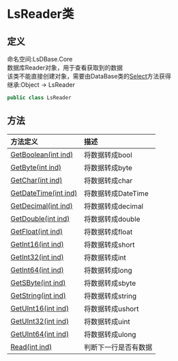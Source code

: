 # LsReader类
## 定义
命名空间:LsDBase.Core    
数据库Reader对象，用于查看获取到的数据    
该类不能直接创建对象，需要由DataBase类的[Select](/Docs/Functions/DataBase_Select.md)方法获得   
继承:Object -> LsReader   
```C#
public class LsReader
```
## 方法
|方法定义|描述|
|:----|:----|
|[GetBoolean(int ind)](/Docs/Functions/LsReader_GetBoolean.md)|将数据转成bool|
|[GetByte(int ind)](/Docs/Functions/LsReader_GetByte.md)|将数据转成byte|
|[GetChar(int ind)](/Docs/Functions/LsReader_GetChar.md)|将数据转成char|
|[GetDateTime(int ind)](/Docs/Functions/LsReader_GetDateTime.md)|将数据转成DateTime|
|[GetDecimal(int ind)](/Docs/Functions/LsReader_GetDecimal.md)|将数据转成decimal|
|[GetDouble(int ind)](/Docs/Functions/LsReader_GetDouble.md)|将数据转成double|
|[GetFloat(int ind)](/Docs/Functions/LsReader_GetFloat.md)|将数据转成float|
|[GetInt16(int ind)](/Docs/Functions/LsReader_GetInt16.md)|将数据转成short|
|[GetInt32(int ind)](/Docs/Functions/LsReader_GetInt32.md)|将数据转成int|
|[GetInt64(int ind)](/Docs/Functions/LsReader_GetInt64.md)|将数据转成long|
|[GetSByte(int ind)](/Docs/Functions/LsReader_GetSByte.md)|将数据转成sbyte|
|[GetString(int ind)](/Docs/Functions/LsReader_GetString.md)|将数据转成string|
|[GetUInt16(int ind)](/Docs/Functions/LsReader_GetUInt16.md)|将数据转成ushort|
|[GetUInt32(int ind)](/Docs/Functions/LsReader_GetUInt32.md)|将数据转成uint|
|[GetUInt64(int ind)](/Docs/Functions/LsReader_GetUInt64.md)|将数据转成ulong|
|[Read(int ind)](/Docs/Functions/LsReader_Read.md)|判断下一行是否有数据|